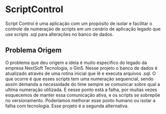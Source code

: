 # ScriptControl

Script Control é uma aplicação com um propósito de isolar e facilitar o controle de numeração de scripts em um cenário de aplicação legado que use scripts .sql para alterações no banco de dados.


## Problema Origem 
O problema que deu origem a ideia é muito especifico do legado da empresa NextSoft Tecnologia, o Gin5.
Nesse projeto o banco de dados é atualizado através de uma rotina inicial que lê e executa arquivos .sql. O que ocorre é que esses scripts tem uma numeração sequencial, sendo assim demanda a necessidade do time sempre se comunicar sobre qual a ultima numeração utilizada. E nesse ponto está a falha, por muitas vezes esquecemos de manter essa comunicação ativa, e os scripts se sobrepõe no versionamento. Poderíamos melhorar esse ponto humano ou isolar a falha com tecnologia. Esse projeto é a segunda alternativa.